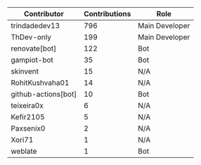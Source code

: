 | Contributor | Contributions | Role |
| ------------ | -------------- | ---- |
| trindadedev13 | 796 | Main Developer |
| ThDev-only | 199 | Main Developer |
| renovate[bot] | 122 | Bot |
| gampiot-bot | 35 | Bot |
| skinvent | 15 | N/A |
| RohitKushvaha01 | 14 | N/A |
| github-actions[bot] | 10 | Bot |
| teixeira0x | 6 | N/A |
| Kefir2105 | 5 | N/A |
| Paxsenix0 | 2 | N/A |
| Xori71 | 1 | N/A |
| weblate | 1 | Bot |
